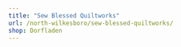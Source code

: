 ```yaml
---
title: "Sew Blessed Quiltworks"
url: /north-wilkesboro/sew-blessed-quiltworks/
shop: Dorfladen
---
```

